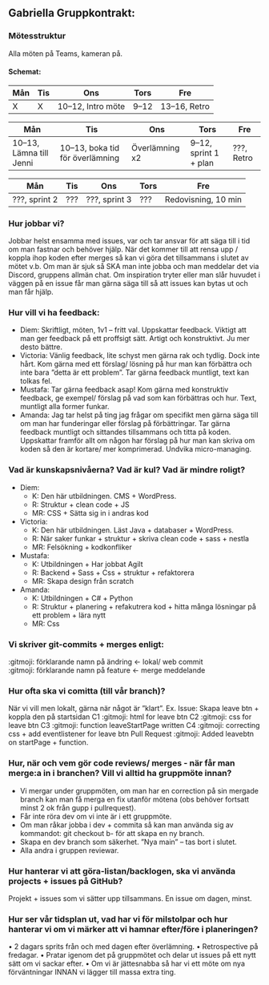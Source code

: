 ## Gabriella Gruppkontrakt:

### Mötesstruktur

Alla möten på Teams, kameran på.

#### Schemat:

| Mån | Tis | Ons               | Tors | Fre          |
| --- | --- | ----------------- | ---- | ------------ |
| X   | X   | 10–12, Intro möte | 9–12 | 13–16, Retro |

| Mån                     | Tis                             | Ons            | Tors                  | Fre        |
| ----------------------- | ------------------------------- | -------------- | --------------------- | ---------- |
| 10–13, Lämna till Jenni | 10–13, boka tid för överlämning | Överlämning x2 | 9–12, sprint 1 + plan | ???, Retro |

| Mån           | Tis | Ons           | Tors | Fre                 |
| ------------- | --- | ------------- | ---- | ------------------- |
| ???, sprint 2 | ??? | ???, sprint 3 | ???  | Redovisning, 10 min |

### Hur jobbar vi?

Jobbar helst ensamma med issues, var och tar ansvar för att säga till i tid om man fastnar och behöver hjälp. När det kommer till att rensa upp / koppla ihop koden efter merges så kan vi göra det tillsammans i slutet av mötet v.b.
Om man är sjuk så SKA man inte jobba och man meddelar det via Discord, gruppens allmän chat. Om inspiration tryter eller man slår huvudet i väggen på en issue får man gärna säga till så att issues kan bytas ut och man får hjälp.

### Hur vill vi ha feedback:

- Diem: Skriftligt, möten, 1v1 – fritt val. Uppskattar feedback. Viktigt att man ger feedback på ett proffsigt sätt. Artigt och konstruktivt. Ju mer desto bättre.
- Victoria: Vänlig feedback, lite schyst men gärna rak och tydlig. Dock inte hårt. Kom gärna med ett förslag/ lösning på hur man kan förbättra och inte bara ”detta är ett problem”. Tar gärna feedback muntligt, text kan tolkas fel.
- Mustafa: Tar gärna feedback asap! Kom gärna med konstruktiv feedback, ge exempel/ förslag på vad som kan förbättras och hur. Text, muntligt alla former funkar.
- Amanda: Jag tar helst på ting jag frågar om specifikt men gärna säga till om man har funderingar eller förslag på förbättringar. Tar gärna feedback muntligt och sittandes tillsammans och titta på koden. Uppskattar framför allt om någon har förslag på hur man kan skriva om koden så den är kortare/ mer komprimerad. Undvika micro-managing.

### Vad är kunskapsnivåerna? Vad är kul? Vad är mindre roligt?

- Diem:
  - K: Den här utbildningen. CMS + WordPress.
  - R: Struktur + clean code + JS
  - MR: CSS + Sätta sig in i andras kod
- Victoria:
  - K: Den här utbildningen. Läst Java + databaser + WordPress.
  - R: När saker funkar + struktur + skriva clean code + sass + nestla
  - MR: Felsökning + kodkonfliker
- Mustafa:
  - K: Utbildningen + Har jobbat Agilt
  - R: Backend + Sass + Css + struktur + refaktorera
  - MR: Skapa design från scratch
- Amanda:
  - K: Utbildningen + C# + Python
  - R: Struktur + planering + refakutrera kod + hitta många lösningar på ett problem + lära nytt
  - MR: Css

### Vi skriver git-commits + merges enligt:

:gitmoji: förklarande namn på ändring <- lokal/ web commit  
:gitmoji: förklarande namn på feature <- merge meddelande

### Hur ofta ska vi comitta (till vår branch)?

När vi vill men lokalt, gärna när något är ”klart”. Ex. Issue: Skapa leave btn + koppla den på startsidan
C1 :gitmoji: html for leave btn
C2 :gitmoji: css for leave btn
C3 :gitmoji: function leaveStartPage written
C4 :gitmoji: correcting css + add eventlistener for leave btn
Pull Request :gitmoji: Added leavebtn on startPage + function.

### Hur, när och vem gör code reviews/ merges - när får man merge:a in i branchen? Vill vi alltid ha gruppmöte innan?

- Vi mergar under gruppmöten, om man har en correction på sin mergade branch kan man få merga en fix utanför mötena (obs behöver fortsatt minst 2 ok från gupp i pullrequest).
- Får inte röra dev om vi inte är i ett gruppmöte.
- Om man råkar jobba i dev + commita så kan man använda sig av kommandot:
  git checkout b- <branchname> för att skapa en ny branch.
- Skapa en dev branch som säkerhet. ”Nya main” – tas bort i slutet.
- Alla andra i gruppen reviewar.

### Hur hanterar vi att göra-listan/backlogen, ska vi använda projects + issues på GitHub?

Projekt + issues som vi sätter upp tillsammans. En issue om dagen, minst.

### Hur ser vår tidsplan ut, vad har vi för milstolpar och hur hanterar vi om vi märker att vi hamnar efter/före i planeringen?

• 2 dagars sprits från och med dagen efter överlämning.
• Retrospective på fredagar.
• Pratar igenom det på gruppmötet och delar ut issues på ett nytt sätt om vi sackar efter.
• Om vi är jättesnabba så har vi ett möte om nya förväntningar INNAN vi lägger till massa extra ting.
